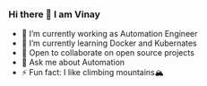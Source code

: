 ### Hi there 👋 I am Vinay


<!--**vs84341/vs84341** is a ✨ _special_ ✨ repository because its `README.md` (this file) appears on your GitHub profile.

Here are some ideas to get you started:
-->

 - 🔭 I’m currently working as Automation Engineer
 - 🌱 I’m currently learning Docker and Kubernates
 - 👯 Open to collaborate on open source projects
 - 💬 Ask me about Automation
 - ⚡ Fun fact: I like climbing mountains🏔️

<!--[![@vs84341's Holopin board](https://holopin.io/api/user/board?user=vs84341)](https://holopin.io/@vs84341)
-->

